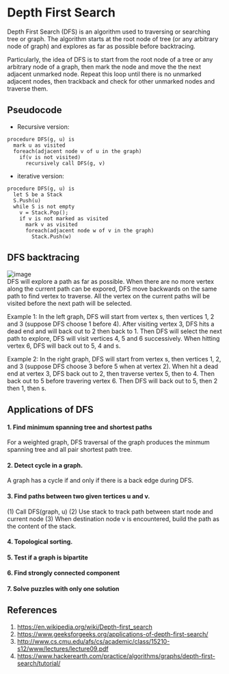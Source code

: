 # Depth First Search
Depth First Search (DFS) is an algorithm used to traversing or searching tree or graph. The algorithm starts at the root node of tree (or any arbitrary node of graph) and explores as far as possible before backtracing.

Particularly, the idea of DFS is to start from the root node of a tree or any arbitrary node of a graph, then mark the node and move the the next adjacent unmarked node. Repeat this loop until there is no unmarked adjacent nodes, then trackback and check for other unmarked nodes and traverse them.

## Pseudocode
- Recursive version:
```
procedure DFS(g, u) is
  mark u as visited
  foreach(adjacent node v of u in the graph)
    if(v is not visited)
      recursively call DFS(g, v)
```
- iterative version:
```
procedure DFS(g, u) is
  let S be a Stack 
  S.Push(u)
  while S is not empty
    v = Stack.Pop();
    if v is not marked as visited
      mark v as visited
      foreach(adjacent node w of v in the graph)
        Stack.Push(w)
```

## DFS backtracing
![image](https://github.com/idanhuang/DataStructure-and-Algorithm/blob/master/image/DFS_backtracing.png) <br/>
DFS will explore a path as far as possible. When there are no more vertex along the current path can be expored, DFS move backwards on the same path to find vertex to traverse. All the vertex on the current paths will be visited before the next path will be selected.

Example 1: In the left graph, DFS will start from vertex s, then vertices 1, 2 and 3 (suppose DFS choose 1 before 4). After visiting vertex 3, DFS hits a dead end and will back out to 2 then back to 1. Then DFS will select the next path to explore, DFS will visit vertices 4, 5 and 6 successively. When hitting vertex 6, DFS will back out to 5, 4 and s.

Example 2: In the right graph, DFS will start from vertex s, then vertices 1, 2, and 3 (suppose DFS choose 3 before 5 when at vertex 2). When hit a dead end at vertex 3, DFS back out to 2, then traverse vertex 5, then to 4. Then back out to 5 before travering vertex 6. Then DFS will back out to 5, then 2 then 1, then s.

## Applications of DFS 
#### 1. Find minimum spanning tree and shortest paths
For a weighted graph, DFS traversal of the graph produces the minmum spanning tree and all pair shortest path tree.
#### 2. Detect cycle in a graph. 
A graph has a cycle if and only if there is a back edge during DFS.
#### 3. Find paths between two given tertices u and v. 
(1) Call DFS(graph, u) (2) Use stack to track path between start node and current node (3) When destination node v is encountered, build the path as the content of the stack.
#### 4. Topological sorting.
#### 5. Test if a graph is bipartite
#### 6. Find strongly connected component
#### 7. Solve puzzles with only one solution


## References
1. https://en.wikipedia.org/wiki/Depth-first_search
2. https://www.geeksforgeeks.org/applications-of-depth-first-search/
3. http://www.cs.cmu.edu/afs/cs/academic/class/15210-s12/www/lectures/lecture09.pdf
4. https://www.hackerearth.com/practice/algorithms/graphs/depth-first-search/tutorial/
